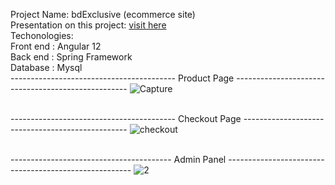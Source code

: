 Project Name: bdExclusive (ecommerce site)<br />
Presentation on this project: [ visit here ](https://docs.google.com/presentation/d/1VeUOU3ZfXp0_nWo5V6JZjfXgJysDCc3p/edit?usp=sharing&ouid=111540383073297392612&rtpof=true&sd=true)<br />
Techonologies:<br />
Front end : Angular 12<br />
Back end  : Spring Framework<br />
Database  : Mysql<br />
----------------------------------------- Product Page ---------------------------------------------------
![Capture](https://user-images.githubusercontent.com/85538346/152862123-6cf578a9-e1a2-419d-a972-7eb703689f89.PNG)<br /><br />

----------------------------------------- Checkout Page -------------------------------------------------
![checkout](https://user-images.githubusercontent.com/85538346/169665059-f55a219e-9d9b-49a5-9d5c-d18aeb128b57.png)<br /><br />

---------------------------------------- Admin Panel ------------------------------------------------------
![2](https://user-images.githubusercontent.com/85538346/152863558-025f55ae-a5b7-45ad-bddf-73f3111b2b35.PNG)
